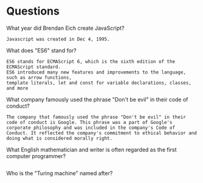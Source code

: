 # Questions

What year did Brendan Eich create JavaScript?

```
Javascript was created in Dec 4, 1995.

```

What does "ES6" stand for?

```
ES6 stands for ECMAScript 6, which is the sixth edition of the ECMAScript standard.
ES6 introduced many new features and improvements to the language, such as arrow functions, 
template literals, let and const for variable declarations, classes, and more
```

What company famously used the phrase "Don't be evil" in their code of conduct?

```
The company that famously used the phrase "Don't be evil" in their code of conduct is Google. This phrase was a part of Google's corporate philosophy and was included in the company's Code of Conduct. It reflected the company's commitment to ethical behavior and doing what is considered morally right.
```

What English mathematician and writer is often regarded as the first computer programmer?

```

```

Who is the "Turing machine" named after?

```

```
